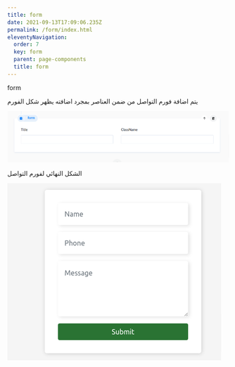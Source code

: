 ```yaml
---
title: form
date: 2021-09-13T17:09:06.235Z
permalink: /form/index.html
eleventyNavigation:
  order: 7
  key: form
  parent: page-components
  title: form
---
```

form

يتم اضافة فورم التواصل من ضمن العناصر بمجرد اضافته يظهر شكل الفورم



![](/static/img/form.png)

الشكل النهائي لفورم التواصل

![](/static/img/form2.png)